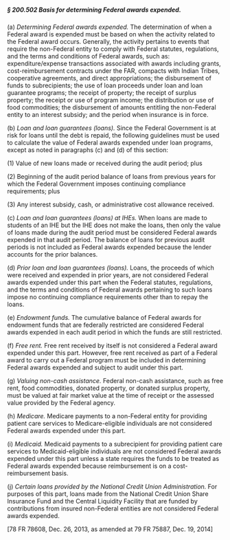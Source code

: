 ##### § 200.502 Basis for determining Federal awards expended. #####

(a) *Determining Federal awards expended.* The determination of when a Federal award is expended must be based on when the activity related to the Federal award occurs. Generally, the activity pertains to events that require the non-Federal entity to comply with Federal statutes, regulations, and the terms and conditions of Federal awards, such as: expenditure/expense transactions associated with awards including grants, cost-reimbursement contracts under the FAR, compacts with Indian Tribes, cooperative agreements, and direct appropriations; the disbursement of funds to subrecipients; the use of loan proceeds under loan and loan guarantee programs; the receipt of property; the receipt of surplus property; the receipt or use of program income; the distribution or use of food commodities; the disbursement of amounts entitling the non-Federal entity to an interest subsidy; and the period when insurance is in force.

(b) *Loan and loan guarantees (loans).* Since the Federal Government is at risk for loans until the debt is repaid, the following guidelines must be used to calculate the value of Federal awards expended under loan programs, except as noted in paragraphs (c) and (d) of this section:

(1) Value of new loans made or received during the audit period; plus

(2) Beginning of the audit period balance of loans from previous years for which the Federal Government imposes continuing compliance requirements; plus

(3) Any interest subsidy, cash, or administrative cost allowance received.

(c) *Loan and loan guarantees (loans) at IHEs.* When loans are made to students of an IHE but the IHE does not make the loans, then only the value of loans made during the audit period must be considered Federal awards expended in that audit period. The balance of loans for previous audit periods is not included as Federal awards expended because the lender accounts for the prior balances.

(d) *Prior loan and loan guarantees (loans).* Loans, the proceeds of which were received and expended in prior years, are not considered Federal awards expended under this part when the Federal statutes, regulations, and the terms and conditions of Federal awards pertaining to such loans impose no continuing compliance requirements other than to repay the loans.

(e) *Endowment funds.* The cumulative balance of Federal awards for endowment funds that are federally restricted are considered Federal awards expended in each audit period in which the funds are still restricted.

(f) *Free rent.* Free rent received by itself is not considered a Federal award expended under this part. However, free rent received as part of a Federal award to carry out a Federal program must be included in determining Federal awards expended and subject to audit under this part.

(g) *Valuing non-cash assistance.* Federal non-cash assistance, such as free rent, food commodities, donated property, or donated surplus property, must be valued at fair market value at the time of receipt or the assessed value provided by the Federal agency.

(h) *Medicare.* Medicare payments to a non-Federal entity for providing patient care services to Medicare-eligible individuals are not considered Federal awards expended under this part.

(i) *Medicaid.* Medicaid payments to a subrecipient for providing patient care services to Medicaid-eligible individuals are not considered Federal awards expended under this part unless a state requires the funds to be treated as Federal awards expended because reimbursement is on a cost-reimbursement basis.

(j) *Certain loans provided by the National Credit Union Administration.* For purposes of this part, loans made from the National Credit Union Share Insurance Fund and the Central Liquidity Facility that are funded by contributions from insured non-Federal entities are not considered Federal awards expended.

[78 FR 78608, Dec. 26, 2013, as amended at 79 FR 75887, Dec. 19, 2014]